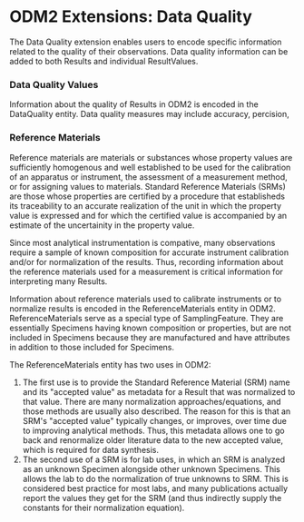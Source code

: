 ODM2 Extensions:  Data Quality
==============================
The Data Quality extension enables users to encode specific information related to the quality of their observations. Data quality information can be added to both Results and individual ResultValues.

### Data Quality Values

Information about the quality of Results in ODM2 is encoded in the DataQuality entity. Data quality measures may include accuracy, percision, 

### Reference Materials

Reference materials are materials or substances whose property values are sufficiently homogenous and well established to be used for the calibration of an apparatus or instrument, the assessment of a measurement method, or for assigning values to materials. Standard Reference Materials (SRMs) are those whose properties are certified by a procedure that establisheds its traceability to an accurate realization of the unit in which the property value is expressed and for which the certified value is accompanied by an estimate of the uncertainity in the property value.

Since most analytical instrumentation is compative, many observations require a sample of known composition for accurate instrument calibration and/or for normalization of the results. Thus, recording information about the reference materials used for a measurement is critical information for interpreting many Results.  

Information about reference materials used to calibrate instruments or to normalize results is encoded in the ReferenceMaterials entity in ODM2. ReferenceMaterials serve as a special type of SamplingFeature. They are essentially Specimens having known composition or properties, but are not included in Specimens because they are manufactured and have attributes in addition to those included for Specimens.

The ReferenceMaterials entity has two uses in ODM2:

1. The first use is to provide the Standard Reference Material (SRM) name and its "accepted value" as metadata for a Result that was normalized to that value. There are many normalization approaches/equations, and those methods are usually also described. The reason for this is that an SRM's "accepted value" typically changes, or improves, over time due to improving analytical methods. Thus, this metadata allows one to go back and renormalize older literature data to the new accepted value, which is required for data synthesis. 
2. The second use of a SRM is for lab uses, in which an SRM is analyzed as an unknown Specimen alongside other unknown Specimens. This allows the lab to do the normalization of true unknowns to SRM. This is considered best practice for most labs, and many publications actually report the values they get for the SRM (and thus indirectly supply the constants for their normalization equation).


